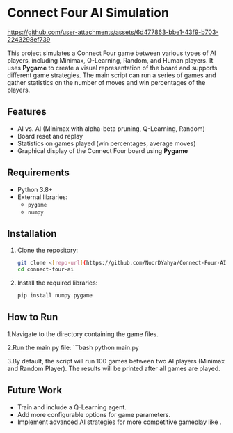 

# Connect Four AI Simulation


https://github.com/user-attachments/assets/6d477863-bbe1-43f9-b703-2243298ef739



This project simulates a Connect Four game between various types of AI players, including Minimax, Q-Learning, Random, and Human players. It uses **Pygame** to create a visual representation of the board and supports different game strategies. The main script can run a series of games and gather statistics on the number of moves and win percentages of the players.

## Features

- AI vs. AI (Minimax with alpha-beta pruning, Q-Learning, Random)
- Board reset and replay
- Statistics on games played (win percentages, average moves)
- Graphical display of the Connect Four board using **Pygame**

## Requirements

- Python 3.8+
- External libraries:
  - `pygame`
  - `numpy`

## Installation

1. Clone the repository:
   ```bash
   git clone <[repo-url](https://github.com/NoorDYahya/Connect-Four-AI.git)>
   cd connect-four-ai
2. Install the required libraries:
   ```bash
   pip install numpy pygame
   

## How to Run

1.Navigate to the directory containing the game files.

2.Run the main.py file:
    ```bash
   python main.py

3.By default, the script will run 100 games between two AI players (Minimax and Random Player). The results will be printed after all games are played.

## Future Work
- Train and include a Q-Learning agent.
- Add more configurable options for game parameters.
- Implement advanced AI strategies for more competitive gameplay like .
